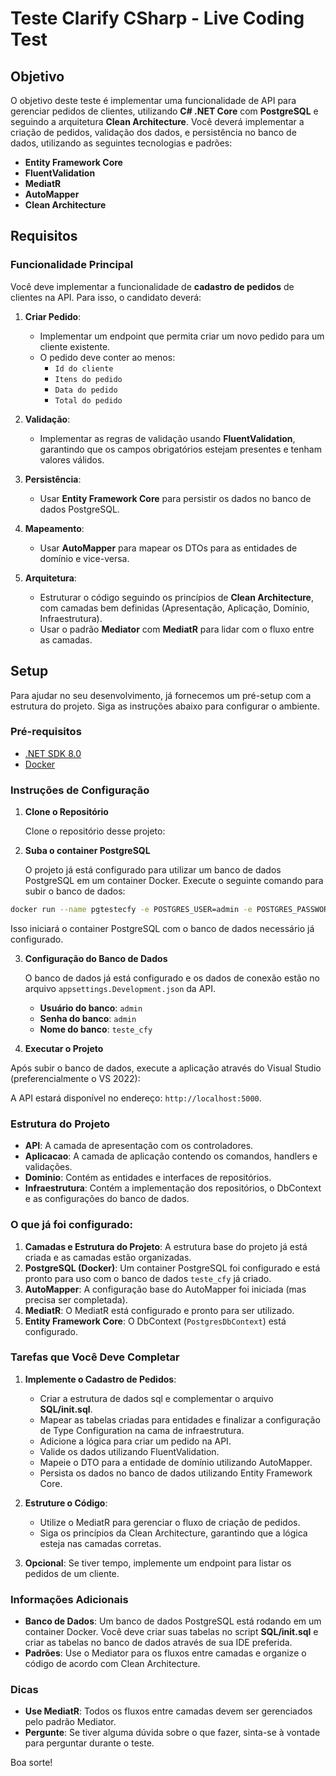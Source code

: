 # Teste Clarify CSharp - Live Coding Test
## Objetivo
O objetivo deste teste é implementar uma funcionalidade de API para gerenciar pedidos de clientes, utilizando **C# .NET Core** com **PostgreSQL** e seguindo a arquitetura **Clean Architecture**. Você deverá implementar a criação de pedidos, validação dos dados, e persistência no banco de dados, utilizando as seguintes tecnologias e padrões:

- **Entity Framework Core**
- **FluentValidation**
- **MediatR**
- **AutoMapper**
- **Clean Architecture**

## Requisitos
### Funcionalidade Principal
Você deve implementar a funcionalidade de **cadastro de pedidos** de clientes na API. Para isso, o candidato deverá:

1. **Criar Pedido**:
   - Implementar um endpoint que permita criar um novo pedido para um cliente existente.
   - O pedido deve conter ao menos:
     - `Id do cliente`
     - `Itens do pedido`
     - `Data do pedido`
     - `Total do pedido`

2. **Validação**:
   - Implementar as regras de validação usando **FluentValidation**, garantindo que os campos obrigatórios estejam presentes e tenham valores válidos.

3. **Persistência**:
   - Usar **Entity Framework Core** para persistir os dados no banco de dados PostgreSQL.

4. **Mapeamento**:
   - Usar **AutoMapper** para mapear os DTOs para as entidades de domínio e vice-versa.

5. **Arquitetura**:
   - Estruturar o código seguindo os princípios de **Clean Architecture**, com camadas bem definidas (Apresentação, Aplicação, Domínio, Infraestrutura).
   - Usar o padrão **Mediator** com **MediatR** para lidar com o fluxo entre as camadas.

## Setup
Para ajudar no seu desenvolvimento, já fornecemos um pré-setup com a estrutura do projeto. Siga as instruções abaixo para configurar o ambiente.

### Pré-requisitos
- [.NET SDK 8.0](https://dotnet.microsoft.com/download/dotnet/8.0)
- [Docker](https://www.docker.com/get-started)

### Instruções de Configuração
1. **Clone o Repositório**

   Clone o repositório desse projeto:

2. **Suba o container PostgreSQL**

   O projeto já está configurado para utilizar um banco de dados PostgreSQL em um container Docker. Execute o seguinte comando para subir o banco de dados:

```bash
docker run --name pgtestecfy -e POSTGRES_USER=admin -e POSTGRES_PASSWORD=admin -e POSTGRES_DB=teste_cfy -p 5432:5432 -d postgres:latest
```
Isso iniciará o container PostgreSQL com o banco de dados necessário já configurado.

3. **Configuração do Banco de Dados**

   O banco de dados já está configurado e os dados de conexão estão no arquivo `appsettings.Development.json` da API.

   - **Usuário do banco**: `admin`
   - **Senha do banco**: `admin`
   - **Nome do banco**: `teste_cfy`

4. **Executar o Projeto**

Após subir o banco de dados, execute a aplicação através do Visual Studio (preferencialmente o VS 2022):

A API estará disponível no endereço: `http://localhost:5000`.

### Estrutura do Projeto
- **API**: A camada de apresentação com os controladores.
- **Aplicacao**: A camada de aplicação contendo os comandos, handlers e validações.
- **Dominio**: Contém as entidades e interfaces de repositórios.
- **Infraestrutura**: Contém a implementação dos repositórios, o DbContext e as configurações do banco de dados.

### O que já foi configurado:
1. **Camadas e Estrutura do Projeto**: A estrutura base do projeto já está criada e as camadas estão organizadas.
2. **PostgreSQL (Docker)**: Um container PostgreSQL foi configurado e está pronto para uso com o banco de dados `teste_cfy` já criado.
3. **AutoMapper**: A configuração base do AutoMapper foi iniciada (mas precisa ser completada).
4. **MediatR**: O MediatR está configurado e pronto para ser utilizado.
5. **Entity Framework Core**: O DbContext (`PostgresDbContext`) está configurado.

### Tarefas que Você Deve Completar
1. **Implemente o Cadastro de Pedidos**:
   - Criar a estrutura de dados sql e complementar o arquivo **SQL/init.sql**.
   - Mapear as tabelas criadas para entidades e finalizar a configuração de Type Configuration na cama de infraestrutura.
   - Adicione a lógica para criar um pedido na API.
   - Valide os dados utilizando FluentValidation.
   - Mapeie o DTO para a entidade de domínio utilizando AutoMapper.
   - Persista os dados no banco de dados utilizando Entity Framework Core.

2. **Estruture o Código**:
   - Utilize o MediatR para gerenciar o fluxo de criação de pedidos.
   - Siga os princípios da Clean Architecture, garantindo que a lógica esteja nas camadas corretas.

3. **Opcional**: Se tiver tempo, implemente um endpoint para listar os pedidos de um cliente.

### Informações Adicionais

- **Banco de Dados**: Um banco de dados PostgreSQL está rodando em um container Docker. Você deve criar suas tabelas no script **SQL/init.sql** e criar as tabelas no banco de dados através de sua IDE preferida.
- **Padrões**: Use o Mediator para os fluxos entre camadas e organize o código de acordo com Clean Architecture.

### Dicas
- **Use MediatR**: Todos os fluxos entre camadas devem ser gerenciados pelo padrão Mediator.
- **Pergunte**: Se tiver alguma dúvida sobre o que fazer, sinta-se à vontade para perguntar durante o teste.

Boa sorte!
